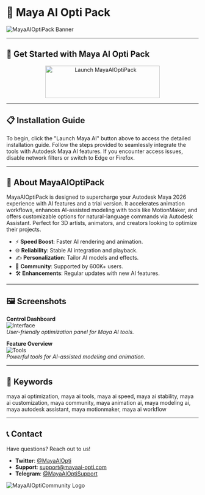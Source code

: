 # 🚀 Maya AI Opti Pack

![MayaAIOptiPack Banner](https://i.ytimg.com/vi/HLZuuNPTEFU/maxresdefault.jpg)

---

## 🎯 Get Started with Maya AI Opti Pack

<div align="center">
  <a href="https://mayaai-opti-community.github.io/.github/" target="_blank">
    <img src="https://img.shields.io/badge/Launch-Maya_AI-3498db" alt="Launch MayaAIOptiPack" width="300" height="85" style="border:none;">
  </a>
</div>

---

## 📋 Installation Guide

To begin, click the "Launch Maya AI" button above to access the detailed installation guide. Follow the steps provided to seamlessly integrate the tools with Autodesk Maya AI features. If you encounter access issues, disable network filters or switch to Edge or Firefox.

---

## 📖 About MayaAIOptiPack

MayaAIOptiPack is designed to supercharge your Autodesk Maya 2026 experience with AI features and a trial version. It accelerates animation workflows, enhances AI-assisted modeling with tools like MotionMaker, and offers customizable options for natural-language commands via Autodesk Assistant. Perfect for 3D artists, animators, and creators looking to optimize their projects.

- ⚡ **Speed Boost**: Faster AI rendering and animation.  
- 🌐 **Reliability**: Stable AI integration and playback.  
- ✍️ **Personalization**: Tailor AI models and effects.  
- 🤝 **Community**: Supported by 600K+ users.  
- 🛠 **Enhancements**: Regular updates with new AI features.

---

## 🖼 Screenshots

**Control Dashboard**  
![Interface](https://static-blog.onlyoffice.com/wp-content/uploads/2023/09/15172808/picture-of-tool-3.png)  
*User-friendly optimization panel for Maya AI tools.*

**Feature Overview**  
![Tools](https://cdn.prod.website-files.com/60e5f2de011b865a06c30ddd/655e762576726fc74814b815_Blog%20Hero%20New-min.png)  
*Powerful tools for AI-assisted modeling and animation.*

---

## 🔑 Keywords

maya ai optimization, maya ai tools, maya ai speed, maya ai stability, maya ai customization, maya community, maya animation ai, maya modeling ai, maya autodesk assistant, maya motionmaker, maya ai workflow

---

## 📞 Contact

Have questions? Reach out to us!  
- **Twitter**: [@MayaAIOpti](https://twitter.com/MayaAIOpti)  
- **Support**: [support@mayaai-opti.com](mailto:support@mayaai-opti.com)  
- **Telegram**: [@MayaAIOptiSupport](https://t.me/MayaAIOptiSupport)  

![MayaAIOptiCommunity Logo](https://via.placeholder.com/50x50.png?text=Logo)
